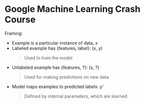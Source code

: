 # Google Machine Learning Crash Course

Framing:
- Example is a particular instance of data, x
- Labeled example has {features, label}: (x, y)
	> Used to train the model
- Unlabeled example has {features, ?}: (x, ?)
	> Used for making predictions on new data
- Model maps examples to predicted labels: y'
	> Defined by internal parameters, which are learned
